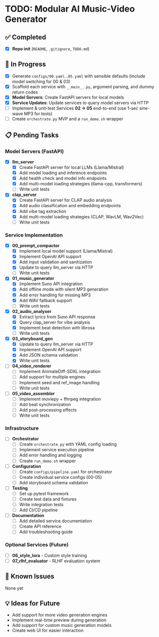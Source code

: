 # TODO: Modular AI Music-Video Generator

## ✅ Completed
- [x] **Repo init** (`README`, `.gitignore`, `TODO.md`)

## 🔄 In Progress
- [x] Generate `configs/00.yaml`…`05.yaml` with sensible defaults (include model switching for 00 & 03)
- [x] Scaffold each service with `__main__.py`, argument parsing, and dummy return codes
- [x] **Model Servers**: Create FastAPI servers for local models
- [x] **Service Updates**: Update services to query model servers via HTTP
- [ ] Implement & unit-test Services **02 → 05** end-to-end (use 1-sec sine-wave MP3 for tests)
- [ ] Create `orchestrate.py` MVP and a `run_demo.sh` wrapper

## 📋 Pending Tasks

### Model Servers (FastAPI)
- [x] **llm_server**
  - [x] Create FastAPI server for local LLMs (Llama/Mistral)
  - [x] Add model loading and inference endpoints
  - [x] Add health check and model info endpoints
  - [x] Add multi-model loading strategies (llama-cpp, transformers)
  - [ ] Write unit tests

- [x] **clap_server**
  - [x] Create FastAPI server for CLAP audio analysis
  - [x] Add audio classification and embedding endpoints
  - [x] Add vibe tag extraction
  - [x] Add multi-model loading strategies (CLAP, WavLM, Wav2Vec)
  - [ ] Write unit tests

### Service Implementation
- [x] **00_prompt_compactor**
  - [x] Implement local model support (Llama/Mistral)
  - [x] Implement OpenAI API support
  - [x] Add input validation and sanitization
  - [x] Update to query llm_server via HTTP
  - [ ] Write unit tests

- [x] **01_music_generator**
  - [x] Implement Suno API integration
  - [x] Add offline mode with silent MP3 generation
  - [x] Add error handling for missing MP3
  - [x] Add WAV fallback support
  - [ ] Write unit tests

- [x] **02_audio_analyser**
  - [x] Extract lyrics from Suno API response
  - [x] Query clap_server for vibe analysis
  - [x] Implement beat detection with librosa
  - [ ] Write unit tests

- [x] **03_storyboard_gen**
  - [x] Update to query llm_server via HTTP
  - [x] Implement OpenAI API support
  - [x] Add JSON schema validation
  - [x] Write unit tests

- [ ] **04_video_renderer**
  - [ ] Implement AnimateDiff-SDXL integration
  - [ ] Add support for multiple engines
  - [ ] Implement seed and ref_image handling
  - [ ] Write unit tests

- [ ] **05_video_assembler**
  - [ ] Implement moviepy + ffmpeg integration
  - [ ] Add beat synchronization
  - [ ] Add post-processing effects
  - [ ] Write unit tests

### Infrastructure
- [ ] **Orchestrator**
  - [ ] Create `orchestrate.py` with YAML config loading
  - [ ] Implement service execution pipeline
  - [ ] Add error handling and logging
  - [ ] Create `run_demo.sh` wrapper

- [ ] **Configuration**
  - [ ] Create `configs/pipeline.yaml` for orchestrator
  - [ ] Create individual service configs (00-05)
  - [ ] Add storyboard schema validation

- [ ] **Testing**
  - [ ] Set up pytest framework
  - [ ] Create test data and fixtures
  - [ ] Write integration tests
  - [ ] Add CI/CD pipeline

- [ ] **Documentation**
  - [ ] Add detailed service documentation
  - [ ] Create API reference
  - [ ] Add troubleshooting guide

### Optional Services (Future)
- [ ] **06_style_lora** - Custom style training
- [ ] **07_rlhf_evaluator** - RLHF evaluation system

## 🐛 Known Issues
None yet

## 💡 Ideas for Future
- Add support for more video generation engines
- Implement real-time preview during generation
- Add support for custom music generation models
- Create web UI for easier interaction 